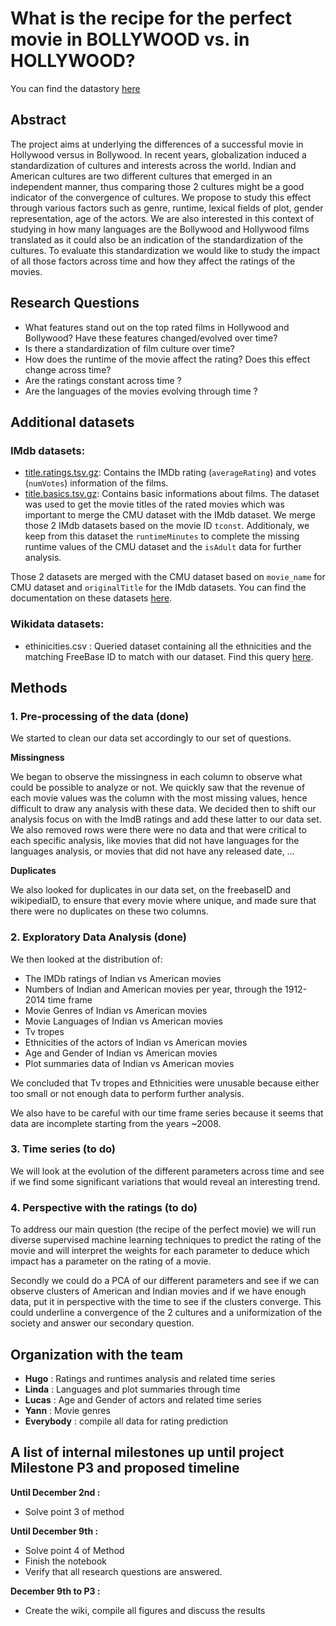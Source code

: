 # **What is the recipe for the perfect movie in BOLLYWOOD vs. in HOLLYWOOD?**

You can find the datastory [here](https://lgburget.github.io/Hollywood-vs-Bollywood/)
## Abstract
The project aims at underlying the differences of a successful movie in Hollywood versus in Bollywood. In recent years, globalization induced a standardization of cultures and interests across the world. Indian and American cultures are two different cultures that emerged in an independent manner, thus comparing those 2 cultures might be a good indicator of the convergence of cultures. We propose to study this effect through various factors such as genre, runtime, lexical fields of plot, gender representation, age of the actors. We are also interested in this context of studying in how many languages are the Bollywood and Hollywood films translated as it could also be an indication of the standardization of the cultures. To evaluate this standardization we would like to study the impact of all those factors across time and how they affect the ratings of the movies.

## Research Questions
- What features stand out on the top rated films in Hollywood and Bollywood? Have these features changed/evolved over time?
- Is there a standardization of film culture over time?
- How does the runtime of the movie affect the rating? Does this effect change across time? 
- Are the ratings constant across time ?
- Are the languages of the movies evolving through time ?

## Additional datasets

### IMdb datasets:
- [title.ratings.tsv.gz](https://datasets.imdbws.com/title.ratings.tsv.gz): Contains the IMDb rating (`averageRating`) and votes (`numVotes`) information of the films.
- [title.basics.tsv.gz](https://datasets.imdbws.com/title.basics.tsv.gz): Contains basic informations about films. The dataset was used to get the movie titles of the rated movies which was important to merge the CMU dataset with the IMdb dataset. We merge those 2 IMdb datasets based on the movie ID `tconst`. Additionaly, we keep from this dataset the `runtimeMinutes` to complete the missing runtime values of the CMU dataset and the `isAdult` data for further analysis.

Those 2 datasets are merged with the CMU dataset based on `movie_name` for CMU dataset and `originalTitle` for the IMdb datasets. You can find the documentation on these datasets [here](https://www.imdb.com/interfaces/).

### Wikidata datasets: 
- ethinicities.csv : Queried dataset containing all the ethnicities and the matching FreeBase ID to match with our dataset. Find this query [here](https://query.wikidata.org/#SELECT%20%3Fitem%20%3FfreebaseID%20%3Fname%20WHERE%20%7B%0A%20%20%3Fitem%20p%3AP646%20%5Bps%3AP646%20%3FfreebaseID%5D.%20%23get%20the%20freebaseID%0A%20%20%3Fitem%20rdfs%3Alabel%20%3Fname.%20%20%20%20%20%20%20%20%20%20%20%20%20%23get%20the%20name%20of%20the%20enthnic%20group%0A%20%20%3Fitem%20p%3AP31%20%5Bps%3AP31%20wd%3AQ41710%5D.%20%20%20%20%20%23get%20only%20the%20items%20whose%20%22instance%20of%22%20is%20%22ethnic%20group%22%0A%20%20filter%28lang%28%3Fname%29%20%3D%20%22en%22%29%20%20%20%20%20%20%20%20%20%20%23get%20the%20names%20in%20english%0A%7D).

## Methods

### 1. Pre-processing of the data (done)

We started to clean our data set accordingly to our set of questions. 

**Missingness**

We began to observe the missingness in each column to observe what could be possible to analyze or not. We quickly saw that the revenue of each movie values was the column with the most missing values, hence difficult to draw any analysis with these data. We decided then to shift our analysis focus on with the ImdB ratings and add these latter to our data set. 
We also removed rows were there were no data and that were critical to each specific analysis, like movies that did not have languages for the languages analysis, or movies that did not have any released date, …

**Duplicates**

We also looked for duplicates in our data set, on the freebaseID and wikipediaID, to ensure that every movie where unique, and made sure that there were no duplicates on these two columns.

### 2. Exploratory Data Analysis (done)

We then looked at the distribution of:
- The IMDb ratings of Indian vs American movies
- Numbers of Indian and American movies per year, through the 1912-2014 time frame
- Movie Genres of Indian vs American movies
- Movie Languages of Indian vs American movies
- Tv tropes
- Ethnicities of the actors of Indian vs American movies
- Age and Gender of Indian vs American movies
- Plot summaries data of Indian vs American movies

We concluded that Tv tropes and Ethnicities were unusable because either too small or not enough data to perform further analysis.

We also have to be careful with our time frame series because it seems that data are incomplete starting from the years ~2008.

### 3. Time series (to do)
We will look at the evolution of the different parameters across time and see if we find some significant variations that would reveal an interesting trend.

### 4. Perspective with the ratings (to do)
To address our main question (the recipe of the perfect movie) we will run diverse supervised machine learning techniques to predict the rating of the movie and will interpret the weights for each parameter to deduce which impact has a parameter on the rating of a movie.

Secondly we could do a PCA of our different parameters and see if we can observe clusters of American and Indian movies and if we have enough data, put it in perspective with the time to see if the clusters converge. This could underline a convergence of the 2 cultures and a uniformization of the society and answer our secondary question.

## Organization with the team

- **Hugo** : Ratings and runtimes analysis and related time series
- **Linda** : Languages and plot summaries through time 
- **Lucas** : Age and Gender of actors and related time series
- **Yann** : Movie genres
- **Everybody** : compile all data for rating prediction

## A list of internal milestones up until project Milestone P3 and proposed timeline

**Until December 2nd :** 
- Solve point 3 of method

**Until December 9th :**
- Solve point 4 of Method
- Finish the notebook
- Verify that all research questions are answered.

**December 9th to P3 :**
- Create the wiki, compile all figures and discuss the results
